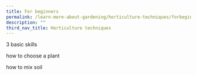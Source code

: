 ```yaml
---
title: For beginners
permalink: /learn-more-about-gardening/horticulture-techniques/forbeginners/
description: ""
third_nav_title: Horticulture techniques
---
```

3 basic skills 

how to choose a plant 

how to mix soil
